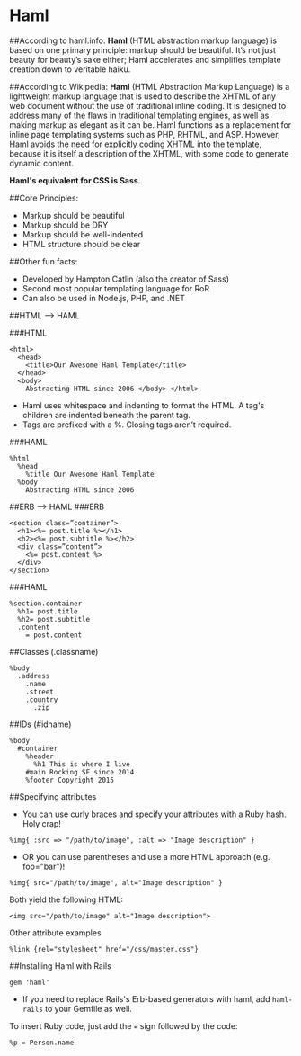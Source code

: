 # Haml

##According to haml.info: 
**Haml** (HTML abstraction markup language) is based on one primary principle: markup should be beautiful. It’s not just beauty for beauty’s sake either; Haml accelerates and simplifies template creation down to veritable haiku.

##According to Wikipedia:
**Haml** (HTML Abstraction Markup Language) is a lightweight markup language that is used to describe the XHTML of any web document without the use of traditional inline coding. It is designed to address many of the flaws in traditional templating engines, as well as making markup as elegant as it can be. Haml functions as a replacement for inline page templating systems such as PHP, RHTML, and ASP. However, Haml avoids the need for explicitly coding XHTML into the template, because it is itself a description of the XHTML, with some code to generate dynamic content.

**Haml's equivalent for CSS is Sass.**


##Core Principles:
* Markup should be beautiful
* Markup should be DRY
* Markup should be well-indented
* HTML structure should be clear

##Other fun facts:
* Developed by Hampton Catlin (also the creator of Sass)
* Second most popular templating language for RoR
* Can also be used in Node.js, PHP, and .NET 


##HTML --> HAML

###HTML
```
<html> 
  <head> 
    <title>Our Awesome Haml Template</title> 
  </head> 
  <body> 
    Abstracting HTML since 2006 </body> </html> 
```

* Haml uses whitespace and indenting to format the HTML. A tag's children are indented beneath the parent tag.
* Tags are prefixed with a %. Closing tags aren’t required.


###HAML
```
%html 
  %head 
    %title Our Awesome Haml Template 
  %body 
    Abstracting HTML since 2006
```


##ERB --> HAML
###ERB
```
<section class=”container”>
  <h1><%= post.title %></h1>
  <h2><%= post.subtitle %></h2>
  <div class=”content”>
    <%= post.content %>
  </div>
</section>
```

###HAML
```
%section.container
  %h1= post.title
  %h2= post.subtitle
  .content
    = post.content
```

##Classes (.classname)
```
%body
  .address
    .name
    .street
    .country
      .zip
```

##IDs (#idname)
```
%body
  #container 
    %header
      %h1 This is where I live
    #main Rocking SF since 2014
    %footer Copyright 2015
```

##Specifying attributes
* You can use curly braces and specify your attributes with a Ruby hash. Holy crap!
```
%img{ :src => "/path/to/image", :alt => "Image description" }
```

* OR you can use parentheses and use a more HTML approach (e.g. foo="bar")!
```
%img{ src="/path/to/image", alt="Image description" }
```

Both yield the following HTML:
```
<img src="/path/to/image" alt="Image description">
```

Other attribute examples
```
%link {rel="stylesheet" href="/css/master.css"}
```

##Installing Haml with Rails
```
gem 'haml'
```

* If you need to replace Rails's Erb-based generators with haml, add `haml-rails` to your Gemfile as well.

To insert Ruby code, just add the ``=`` sign followed by the code:
```
%p = Person.name
```
